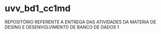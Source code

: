 # uvv_bd1_cc1md
REPOSITÓRIO REFERENTE A ENTREGA DAS ATIVIDADES DA MATERIA DE DESING E DESENVOLVIMENTO DE BANCO DE DADOS 1

